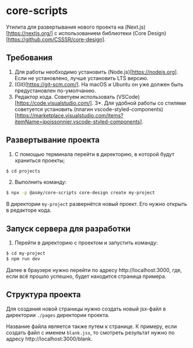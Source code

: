 # core-scripts
Утилита для развертывания нового проекта на (Next.js)[https://nextjs.org/] c использованием библиотеки (Core Design)[https://github.com/CSSSR/core-design].

## Требования
1. Для работы необходимо установить (Node.js)[https://nodejs.org]. Если не установлено, лучше установить LTS версию.
2. (Git)[https://git-scm.com/]. На macOS и Ubuntu он уже должен быть предустановлен по-умолчанию.
3. Редактор кода. Советуем использовать (VSCode)[https://code.visualstudio.com/].
3*. Для удобной работы со стилями советуется установить (плагин vscode-styled-components)[https://marketplace.visualstudio.com/items?itemName=jpoissonnier.vscode-styled-components].

## Развертывание проекта
1. С помощью терминала перейти в директорию, в которой будут храниться проекты;
```sh
$ cd projects
```
2. Выполнить команду:
```sh
$ npx -p @asmy/core-scripts core-design create my-project
```
В директории `my-project` развернётся новый проект. Его нужно открыть в редакторе кода.

## Запуск сервера для разработки
1. Перейти в директорию с проектом и запустить команду:
```sh
$ cd my-project
$ npm run dev
```

Далее в браузере нужно перейти по адресу http://localhost:3000, где, если всё прошло успешно, будет находится страница примера.

## Структура проекта
Для создания новой страницы нужно создать новый jsx-файл в директории `./pages` директории проекта.

Название файла является также путем к странице. К примеру, если создать файл с именем `blank.jsx`, то смотреть результат нужно по адресу http://localhost:3000/blank.
